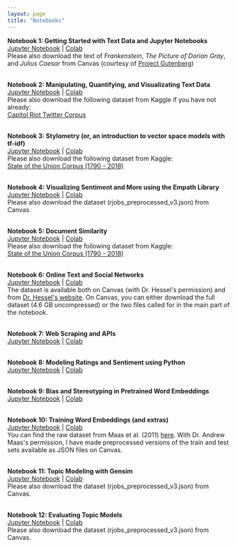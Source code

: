 ```yaml
---
layout: page
title: "Notebooks"
---
```


**Notebook 1: Getting Started with Text Data and Jupyter Notebooks** <br>
[Jupyter Notebook](notebooks/soc128d_notebook1_getting_started_with_text_data_and_jupyter_v2.ipynb) | [Colab](https://colab.research.google.com/drive/117EaXyD9UOnzGep_ABMm9p_jVTm4gmAC?usp=sharing) <br>
Please also download the text of *Frankenstein*, *The Picture of Dorian Gray*, and *Julius Caesar* from Canvas (courtesy of [Project Gutenberg](https://www.gutenberg.org/)) <br><br>

**Notebook 2: Manipulating, Quantifying, and Visualizating Text Data** <br>
[Jupyter Notebook](notebooks/soc128d_notebook2_manipulating_quantifying_visualizing_text_data_v2.ipynb) | [Colab](https://colab.research.google.com/drive/12GnWfuCiVWow7zRIzSSCcM0XsK0cxrNU?usp=sharing) <br>
Please also download the following dataset from Kaggle if you have not already: <br>
[Capitol Riot Twitter Corpus](https://www.kaggle.com/datasets/mrmorj/capitol-riot-tweets) <br><br>

**Notebook 3: Stylometry (or, an introduction to vector space models with tf-idf)** <br>
[Jupyter Notebook](notebooks/soc128d_notebook3_stylometry_v2.ipynb) | [Colab](https://colab.research.google.com/drive/1tulhS4AW-lXYg7h9kx_5KiOdZ0rduOFj?usp=sharing) <br>
Please also download the following dataset from Kaggle: <br>
[State of the Union Corpus (1790 - 2018)](https://www.kaggle.com/datasets/rtatman/state-of-the-union-corpus-1989-2017) <br><br>

**Notebook 4: Visualizing Sentiment and More using the Empath Library** <br>
[Jupyter Notebook](notebooks/soc128d_notebook4_visualizing_sentiment_and_more_using_the_empath_library_v2.ipynb) | [Colab](https://colab.research.google.com/drive/1l0mzA-Z9af4M2ajY61bz0gH2DYi8GP-B?usp=sharing) <br>
Please also download the dataset (rjobs_preprocessed_v3.json) from Canvas. <br><br>

**Notebook 5: Document Similarity** <br>
[Jupyter Notebook](notebooks/soc128d_notebook5_document_similarity_v2.ipynb) | [Colab](https://colab.research.google.com/drive/1-E6D91TlaDWhjZcIM8VKxGrlw64JZ4hG?usp=sharing) <br>
Please also download the following dataset from Kaggle: <br>
[State of the Union Corpus (1790 - 2018)](https://www.kaggle.com/datasets/rtatman/state-of-the-union-corpus-1989-2017) <br><br>

**Notebook 6: Online Text and Social Networks** <br>
[Jupyter Notebook](notebooks/soc128d_notebook6_online_text_social_networks_v2.ipynb) | [Colab](https://colab.research.google.com/drive/1q5ju59GSNno5VE9Q6ZpGJkmr1NE0E_Ot?usp=sharing) <br>
The dataset is available both on Canvas (with Dr. Hessel's permission) and from [Dr. Hessel's website](https://jmhessel.com/projects/latent_interest/latent_interest.html). On Canvas, you can either download the full dataset (4.6 GB uncompressed) or the two files called for in the main part of the notebook. <br><br>

**Notebook 7: Web Scraping and APIs** <br>
[Jupyter Notebook](notebooks/soc128d_notebook7_webscraping_and_APIs_v2.ipynb) | [Colab](https://colab.research.google.com/drive/1vRO6XojB8no12jO0dLXDLDD8XgM96DT9?usp=sharing) <br><br>


**Notebook 8: Modeling Ratings and Sentiment using Python** <br>
[Jupyter Notebook](notebooks/soc128d_notebook8_modeling_ratings_and_sentiment_using_python_v2.ipynb) | [Colab](https://colab.research.google.com/drive/13Z0Sp7PQHjxtiIn-U4Yj7GT3OLojtwTl?usp=sharing) <br><br>


**Notebook 9: Bias and Stereotyping in Pretrained Word Embeddings** <br>
[Jupyter Notebook](notebooks/soc128d_notebook9_bias_in_pretrained_word_embeddings_v2.ipynb) | [Colab](https://colab.research.google.com/drive/12WSnU4SAtsxNm0K-UTI0E-ejcS1NOsr4?usp=sharing) <br><br>

**Notebook 10: Training Word Embeddings (and extras)** <br>
[Jupyter Notebook](notebooks/soc128d_notebook10_training_word_embeddings_v2.ipynb) | [Colab](https://colab.research.google.com/drive/1uaPogNwFsZCkTnWpL6qq1vm8I-MknIEx?usp=sharing) <br>
You can find the raw dataset from Maas et al. (2011) [here](https://ai.stanford.edu/~amaas/data/sentiment/). With Dr. Andrew Maas's permission, I have made preprocessed versions of the train and test sets available as JSON files on Canvas. <br><br>

**Notebook 11: Topic Modeling with Gensim** <br>
[Jupyter Notebook](notebooks/soc128d_notebook11_topic_modeling_with_gensim_v2.ipynb) | [Colab](https://colab.research.google.com/drive/1x9TzwIHh0MmLM24QgRFKO3xs0oklJ5Tg?usp=sharing) <br>
Please also download the dataset (rjobs_preprocessed_v3.json) from Canvas. <br><br>

**Notebook 12: Evaluating Topic Models** <br>
[Jupyter Notebook](notebooks/soc128d_notebook12_evaluating_topic_models_v2.ipynb) | [Colab](https://colab.research.google.com/drive/1ImyF1b5QI7OmEjVL7YQVCJlgwr53RRMO?usp=sharing) <br>
Please also download the dataset (rjobs_preprocessed_v3.json) from Canvas. <br><br>


<!-- Notebook 1: Getting Started with Text Data and Jupyter Notebooks <br>
> [IPYNB](notebooks/soc128d_notebook1_getting_started_with_text_data_and_jupyter_notebooks.ipynb)
> Please also download:
> [Frankenstein](notebooks/frankenstein.txt)
> [The Picture of Dorian Gray](notebooks/picture_of_dorian_gray.txt)
> [Julius Caesar](notebooks/julius_caesar.txt)

Notebook 2: Manipulating, Quantifying, and Visualizating Text Data <br>
> [IPYNB](notebooks/soc128d_notebook_2_manipulating_quantifying_visualizing_text_data.ipynb) \| [PDF](soc128d_notebook_2_manipulating_quantifying_visualizing_text_data.pdf) <br>

Notebook 3: Stylometry <br>
> [IPYNB](notebooks/soc128d_notebook_3_stylometry.ipynb) \| [PDF](notebooks/soc128d_notebook_3_stylometry.pdf) <br>

Notebook 4: Visualizing Sentiment and More using the Empath Library <br>
> [IPYNB](notebooks/soc128d_notebook_4_visualizing_sentiment_and_more_using_the_empath_library.ipynb) \| [PDF](notebooks/soc128d_notebook_4_visualizing_sentiment_and_more_using_the_empath_library.pdf) \| [Preprocessing](notebooks/soc128d_preprocessing_corpus_for_notebook4.ipynb) <br>

Notebook 5: Document Similarity <br>
> [IPYNB](notebooks/soc128d_notebook_5_document_similarity.ipynb) \| [PDF](notebooks/soc128d_notebook_5_document_similarity.pdf)

Notebook 7: Web Scraping and APIs <br>
> [IPYNB](notebooks/soc128d_notebook_7_webscraping_and_APIs.ipynb) \| [PDF](notebooks/soc128d_notebook_7_webscraping_and_APIs.pdf)

Notebook 8: Bias in Pretrained Word Embeddings <br>
> [IPYNB](notebooks/soc128d_notebook_8_bias_in_pretrained_word_embeddings.ipynb) \| [PDF](notebooks/soc128d_notebook_8_bias_in_pretrained_word_embeddings.pdf)

Notebook 9: Training Word Embeddings using Gensim <br>
> [IPYNB](notebooks/soc128d_notebook_9_training_word_embeddings.ipynb) \| [PDF](notebooks/soc128d_notebook_9_training_word_embeddings.pdf)

Notebook 10: Topic Modeling with Gensim <br>
> [IPYNB](notebooks/soc128d_notebook_10_topic_modeling_with_gensim.ipynb)

Notebook 11: Evaluating Topic Models
> [IPYNB](notebooks/soc128d_notebook11_evaluating_topic_models.ipynb)

Notebook 12: Modeling Ratings and Sentiment using Python
> [IPYNB](notebooks/soc128d_notebook_12_modeling_ratings_and_sentiment_using_python.ipynb)

Notebook 13a: Preparing a Sample of Yelp Reviews
> [IPYNB](notebooks/soc128d_notebook_13a_preparing_a_sample_of_yelp_reviews.ipynb)

Notebook 13b: Combined Topic Models and Using Topics as Variables
> [Google Colab](https://colab.research.google.com/drive/1FnAVL3BLBrYpJnO80jmrnneNlgaLMkjp?usp=sharing)

For Notebook 13b, save a copy to work on. Restart the runtime when instructed.  -->
